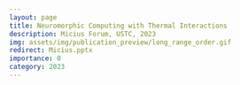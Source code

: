 ```yaml
---
layout: page
title: Neuromorphic Computing with Thermal Interactions
description: Micius Forum, USTC, 2023
img: assets/img/publication_preview/long_range_order.gif
redirect: Micius.pptx
importance: 0
category: 2023
---
```

